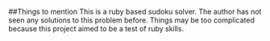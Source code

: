 ##Things to mention
This is a ruby based sudoku solver.
The author has not seen any solutions to this problem before.
Things may be too complicated because this project aimed to be a test of ruby skills.
